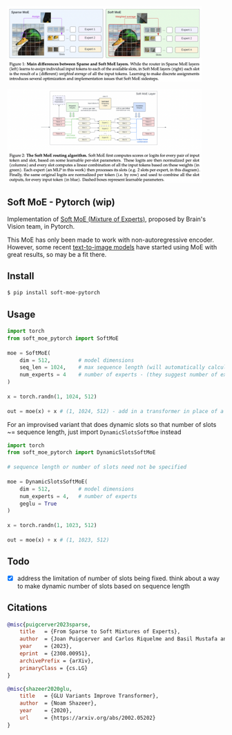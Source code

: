 <img src="./soft-moe.1.png" width="450px"></img>

<img src="./soft-moe.2.png" width="450px"></img>

## Soft MoE - Pytorch (wip)

Implementation of <a href="https://arxiv.org/abs/2308.00951">Soft MoE (Mixture of Experts)</a>, proposed by Brain's Vision team, in Pytorch.

This MoE has only been made to work with non-autoregressive encoder. However, some recent <a href="https://arxiv.org/abs/2305.18295">text-to-image models</a> have started using MoE with great results, so may be a fit there.

## Install

```bash
$ pip install soft-moe-pytorch
```

## Usage

```python
import torch
from soft_moe_pytorch import SoftMoE

moe = SoftMoE(
    dim = 512,         # model dimensions
    seq_len = 1024,    # max sequence length (will automatically calculate number of slots as seq_len // num_experts) - you can also set num_slots directly
    num_experts = 4    # number of experts - (they suggest number of experts should be high enough that each of them get only 1 slot. wonder if that is the weakness of the paper?)
)

x = torch.randn(1, 1024, 512)

out = moe(x) + x # (1, 1024, 512) - add in a transformer in place of a feedforward at a certain layer (here showing the residual too)
```

For an improvised variant that does dynamic slots so that number of slots ~= sequence length, just import `DynamicSlotsSoftMoe` instead

```python
import torch
from soft_moe_pytorch import DynamicSlotsSoftMoE

# sequence length or number of slots need not be specified

moe = DynamicSlotsSoftMoE(
    dim = 512,         # model dimensions
    num_experts = 4,   # number of experts
    geglu = True
)

x = torch.randn(1, 1023, 512)

out = moe(x) + x # (1, 1023, 512)
```

## Todo

-  [x] address the limitation of number of slots being fixed. think about a way to make dynamic number of slots based on sequence length

## Citations

```bibtex
@misc{puigcerver2023sparse,
    title 	= {From Sparse to Soft Mixtures of Experts}, 
    author 	= {Joan Puigcerver and Carlos Riquelme and Basil Mustafa and Neil Houlsby},
    year 	= {2023},
    eprint 	= {2308.00951},
    archivePrefix = {arXiv},
    primaryClass = {cs.LG}
}
```

```bibtex
@misc{shazeer2020glu,
    title   = {GLU Variants Improve Transformer},
    author  = {Noam Shazeer},
    year    = {2020},
    url     = {https://arxiv.org/abs/2002.05202}
}
```

